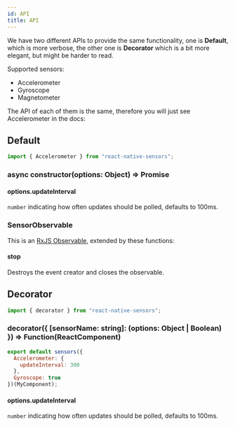 ```yaml
---
id: API
title: API
---
```


We have two different APIs to provide the same functionality, one is **Default**, which is more verbose, the other one is **Decorator** which is a bit more elegant, but might be harder to read.

Supported sensors:

* Accelerometer
* Gyroscope
* Magnetometer

The API of each of them is the same, therefore you will just see Accelerometer in the docs:

## Default

```js
import { Accelerometer } from "react-native-sensors";
```

### async constructor(options: Object) => Promise<SensorObservable>

#### options.updateInterval

`number` indicating how often updates should be polled, defaults to 100ms.

### SensorObservable

This is an [RxJS Observable](http://reactivex.io/rxjs/class/es6/Observable.js~Observable.html), extended by these functions:

#### stop

Destroys the event creator and closes the observable.

## Decorator

```js
import { decorator } from "react-native-sensors";
```

### decorator({ [sensorName: string]: (options: Object | Boolean) }) => Function(ReactComponent)

```js
export default sensors({
  Accelerometer: {
    updateInterval: 300
  },
  Gyroscope: true
})(MyComponent);
```

#### options.updateInterval

`number` indicating how often updates should be polled, defaults to 100ms.
